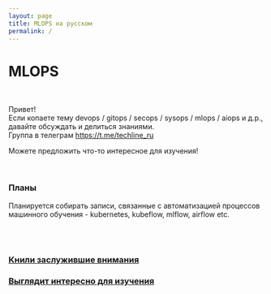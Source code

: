 ```yaml
---
layout: page
title: MLOPS на русском
permalink: /
---
```


# MLOPS

<br/>

Привет!  
Если копаете тему devops / gitops / secops / sysops / mlops / aiops и д.р., давайте обсуждать и делиться знаниями.  
Группа в телеграм https://t.me/techline_ru

Можете предложить что-то интересное для изучения!

<br/>

### Планы

Планируется собирать записи, связанные с автоматизацией процессов машинного обучения - kubernetes, kubeflow, mlflow, airflow etc.

<br/>
<br/>

### [Книли заслужившие внимания](/books/)

### [Выглядит интересно для изучения](/looks-interesting/)
